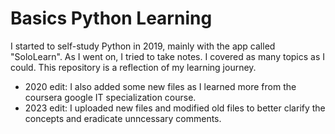 # Basics Python Learning
I started to self-study Python in 2019, mainly with the app called "SoloLearn". As I went on, I tried to take notes. I covered as many topics as I could.
This repository is a reflection of my learning journey.
- 2020 edit: I also added some new files as I learned more from the coursera google IT specialization course.
- 2023 edit: I uploaded new files and modified old files to better clarify the concepts and eradicate unncessary comments.

